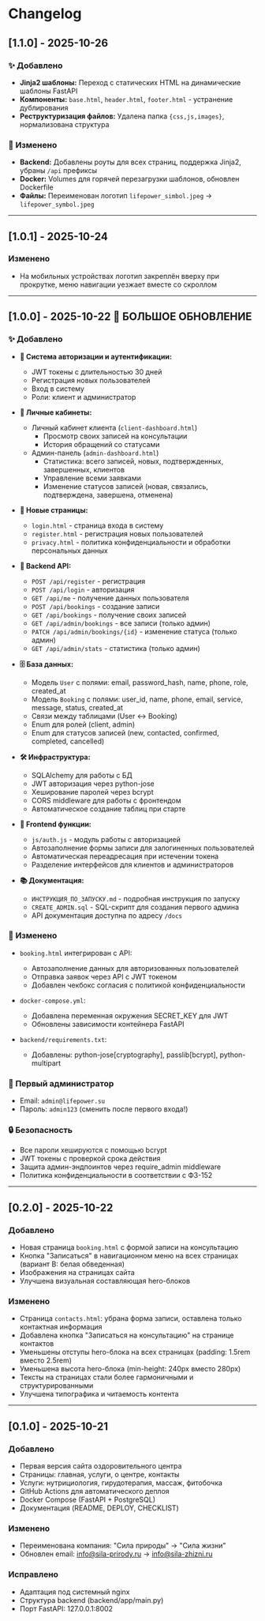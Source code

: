 # Changelog

## [1.1.0] - 2025-10-26

### ✨ Добавлено
- **Jinja2 шаблоны:** Переход с статических HTML на динамические шаблоны FastAPI
- **Компоненты:** `base.html`, `header.html`, `footer.html` - устранение дублирования
- **Реструктуризация файлов:** Удалена папка `{css,js,images}`, нормализована структура

### 🔄 Изменено
- **Backend:** Добавлены роуты для всех страниц, поддержка Jinja2, убраны `/api` префиксы
- **Docker:** Volumes для горячей перезагрузки шаблонов, обновлен Dockerfile
- **Файлы:** Переименован логотип `lifepower_simbol.jpeg` → `lifepower_symbol.jpeg`

---

## [1.0.1] - 2025-10-24

### Изменено
- На мобильных устройствах логотип закреплён вверху при прокрутке, меню навигации уезжает вместе со скроллом

---

## [1.0.0] - 2025-10-22 🎉 БОЛЬШОЕ ОБНОВЛЕНИЕ

### ✨ Добавлено
- **🔐 Система авторизации и аутентификации:**
  - JWT токены с длительностью 30 дней
  - Регистрация новых пользователей
  - Вход в систему
  - Роли: клиент и администратор
  
- **👤 Личные кабинеты:**
  - Личный кабинет клиента (`client-dashboard.html`)
    - Просмотр своих записей на консультации
    - История обращений со статусами
  - Админ-панель (`admin-dashboard.html`)
    - Статистика: всего записей, новых, подтвержденных, завершенных, клиентов
    - Управление всеми заявками
    - Изменение статусов записей (новая, связались, подтверждена, завершена, отменена)
    
- **📄 Новые страницы:**
  - `login.html` - страница входа в систему
  - `register.html` - регистрация новых пользователей
  - `privacy.html` - политика конфиденциальности и обработки персональных данных
  
- **🔧 Backend API:**
  - `POST /api/register` - регистрация
  - `POST /api/login` - авторизация
  - `GET /api/me` - получение данных пользователя
  - `POST /api/bookings` - создание записи
  - `GET /api/bookings` - получение своих записей
  - `GET /api/admin/bookings` - все записи (только админ)
  - `PATCH /api/admin/bookings/{id}` - изменение статуса (только админ)
  - `GET /api/admin/stats` - статистика (только админ)
  
- **🗄️ База данных:**
  - Модель `User` с полями: email, password_hash, name, phone, role, created_at
  - Модель `Booking` с полями: user_id, name, phone, email, service, message, status, created_at
  - Связи между таблицами (User ↔ Booking)
  - Enum для ролей (client, admin)
  - Enum для статусов записей (new, contacted, confirmed, completed, cancelled)
  
- **🛠️ Инфраструктура:**
  - SQLAlchemy для работы с БД
  - JWT авторизация через python-jose
  - Хеширование паролей через bcrypt
  - CORS middleware для работы с фронтендом
  - Автоматическое создание таблиц при старте
  
- **📱 Frontend функции:**
  - `js/auth.js` - модуль работы с авторизацией
  - Автозаполнение формы записи для залогиненных пользователей
  - Автоматическая переадресация при истечении токена
  - Разделение интерфейсов для клиентов и администраторов
  
- **📚 Документация:**
  - `ИНСТРУКЦИЯ_ПО_ЗАПУСКУ.md` - подробная инструкция по запуску
  - `CREATE_ADMIN.sql` - SQL-скрипт для создания первого админа
  - API документация доступна по адресу `/docs`

### 🔄 Изменено
- `booking.html` интегрирован с API:
  - Автозаполнение данных для авторизованных пользователей
  - Отправка заявок через API с JWT токеном
  - Добавлен чекбокс согласия с политикой конфиденциальности
  
- `docker-compose.yml`:
  - Добавлена переменная окружения SECRET_KEY для JWT
  - Обновлены зависимости контейнера FastAPI
  
- `backend/requirements.txt`:
  - Добавлены: python-jose[cryptography], passlib[bcrypt], python-multipart

### 🎯 Первый администратор
- Email: `admin@lifepower.su`
- Пароль: `admin123` (сменить после первого входа!)

### 🔒 Безопасность
- Все пароли хешируются с помощью bcrypt
- JWT токены с проверкой срока действия
- Защита админ-эндпоинтов через require_admin middleware
- Политика конфиденциальности в соответствии с ФЗ-152

---

## [0.2.0] - 2025-10-22

### Добавлено
- Новая страница `booking.html` с формой записи на консультацию
- Кнопка "Записаться" в навигационном меню на всех страницах (вариант B: белая обведенная)
- Изображения на страницах сайта
- Улучшена визуальная составляющая hero-блоков

### Изменено
- Страница `contacts.html`: убрана форма записи, оставлена только контактная информация
- Добавлена кнопка "Записаться на консультацию" на странице контактов
- Уменьшены отступы hero-блока на всех страницах (padding: 1.5rem вместо 2.5rem)
- Уменьшена высота hero-блока (min-height: 240px вместо 280px)
- Тексты на страницах стали более гармоничными и структурированными
- Улучшена типографика и читаемость контента

---

## [0.1.0] - 2025-10-21

### Добавлено
- Первая версия сайта оздоровительного центра
- Страницы: главная, услуги, о центре, контакты
- Услуги: нутрициология, гирудотерапия, массаж, фитобочка
- GitHub Actions для автоматического деплоя
- Docker Compose (FastAPI + PostgreSQL)
- Документация (README, DEPLOY, CHECKLIST)

### Изменено
- Переименована компания: "Сила природы" → "Сила жизни"
- Обновлен email: info@sila-prirody.ru → info@sila-zhizni.ru

### Исправлено
- Адаптация под системный nginx
- Структура backend (backend/app/main.py)
- Порт FastAPI: 127.0.0.1:8002
